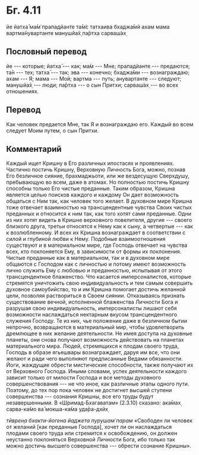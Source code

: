 # Бг. 4.11

йе йатха̄ ма̄м̇ прападйанте та̄м̇с татхаива бхаджа̄мй ахам мама
вартма̄нувартанте манушйа̄х̣ па̄ртха сарваш́ах̣

## Пословный перевод

йе --- которые; йатха̄ --- как; ма̄м --- Мне; прападйанте --- предаются;
та̄н --- тех; татха̄ --- так; эва --- конечно; бхаджа̄ми --- вознаграждаю;
ахам --- Я; мама --- Мой; вартма --- путь; анувартанте --- следуют;
манушйа̄х̣ --- люди; па̄ртха --- о сын Притхи; сарваш́ах̣ --- во всех
отношениях.

## Перевод

Как человек предается Мне, так Я и вознаграждаю его. Каждый во всем
следует Моим путем, о сын Притхи.

## Комментарий

Каждый ищет Кришну в Его различных ипостасях и проявлениях. Частично
постичь Кришну, Верховную Личность Бога, можно, познав Его безличное
сияние, брахмаджьоти, или же вездесущую Сверхдушу, пребывающую во всем,
даже в атомах. Но полностью постичь Кришну способны только Его чистые
преданные. Таким образом, Кришна является целью поисков каждого и
каждому Он дает возможность общаться с Ним так, как человек того желает.
В духовном мире Кришна тоже отвечает взаимностью на трансцендентные
чувства Своих чистых преданных и относится к ним так, как того хотят
сами преданные. Одни из них хотят видеть в Кришне верховного повелителя,
другие --- своего близкого друга, третьи относятся к Нему как к сыну, а
четвертые --- как к возлюбленному. И всех их Кришна вознаграждает в
соответствии с силой и глубиной любви к Нему. Подобные взаимоотношения
существуют и в материальном мире, где Господь отвечает на чувства всех,
кто поклоняется Ему, в зависимости от формы их поклонения. Чистые
преданные как в материальном, так и в духовном мире общаются с Господом
как с личностью и потому имеют возможность лично служить Ему с любовью и
преданностью, испытывая от этого трансцендентное блаженство. Что
касается имперсоналистов, которые стремятся уничтожить свою
индивидуальность и тем самым совершить духовное самоубийство, то и им
Кришна помогает достичь желанной цели, позволяя раствориться в Своем
сиянии. Отказываясь признать существование вечной, исполненной
блаженства Личности Бога и разрушая свою индивидуальность,
имперсоналисты лишают себя возможности наслаждаться нектарным вкусом
трансцендентного служения Господу. Те из них, чье положение даже в
безличном бытии непрочно, возвращаются в материальный мир, чтобы
удовлетворить дремлющее в них желание деятельности. Не имея доступа на
духовные планеты, они снова получают возможность действовать на планетах
материального мира. Людей, стремящихся к плодам своего труда, Господь в
образе ягьешвары вознаграждает, даруя им все, что они желают и ради чего
выполняют предписанные Ведами обязанности. Йоги, жаждущие обрести
мистические способности, также получают их от Верховного Господа. Иными
словами, успех деятельности каждого зависит только от милости Господа и
все методы духовного совершенствования --- не что иное, как различные
этапы одного пути. Поэтому, до тех пор пока человек не достигнет высшей
ступени совершенства --- сознания Кришны, все его труды будут
незавершенными. В «Шримад-Бхагаватам» (2.3.10) сказано: ака̄мах̣
сарва-ка̄мо ва̄ мокша-ка̄ма уда̄ра-дхӣх̣

*тӣврен̣а бхакти-йогена йаджета пурушам̇ парам* «Свободен ли человек от
желаний \[как преданные Господа\], хочет ли он наслаждаться плодами
своего труда или стремится к освобождению, он должен неустанно
поклоняться Верховной Личности Бога, ибо только так можно достичь
высшего совершенства --- обрести сознание Кришны».
